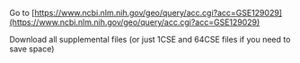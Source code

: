 Go to [https://www.ncbi.nlm.nih.gov/geo/query/acc.cgi?acc=GSE129029](https://www.ncbi.nlm.nih.gov/geo/query/acc.cgi?acc=GSE129029)

Download all supplemental files (or just 1CSE and 64CSE files if you need to save space)
